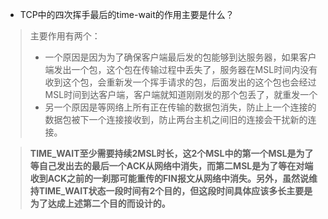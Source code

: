 - TCP中的四次挥手最后的time-wait的作用主要是什么？
> 主要作用有两个：
>   - 一个原因是因为为了确保客户端最后发的包能够到达服务器，如果客户端发出一个包，这个包在传输过程中丢失了，服务器在MSL时间内没有收到这个包，会重新发一个挥手请求的包，后面发出的这个包也会经过MSL时间到达客户端，客户端就知道刚刚发的那个包丢了，就重发一个
>   - 另一个原因是等网络上所有正在传输的数据包消失，防止上一个连接的数据包被下一个连接接收到，防止两台主机之间旧的连接会干扰新的连接。

> **TIME_WAIT至少需要持续2MSL时长，这2个MSL中的第一个MSL是为了等自己发出去的最后一个ACK从网络中消失，而第二MSL是为了等在对端收到ACK之前的一刹那可能重传的FIN报文从网络中消失。另外，虽然说维持TIME_WAIT状态一段时间有2个目的，但这段时间具体应该多长主要是为了达成上述第二个目的而设计的。**